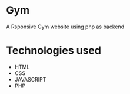 # Gym

A Rsponsive Gym website using php as backend
# Technologies used

* HTML
* CSS
* JAVASCRIPT
* PHP
